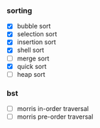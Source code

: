 ### sorting
- [x] bubble sort
- [x] selection sort
- [x] insertion sort
- [x] shell sort
- [ ] merge sort
- [x] quick sort
- [ ] heap sort

### bst
- [ ] morris in-order traversal
- [ ] morris pre-order traversal